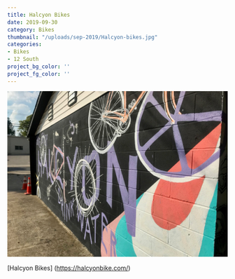 ```yaml
---
title: Halcyon Bikes 
date: 2019-09-30
category: Bikes
thumbnail: "/uploads/sep-2019/Halcyon-bikes.jpg"
categories:
- Bikes
- 12 South
project_bg_color: ''
project_fg_color: ''
---
```


![Halcyon Bikes](/uploads/sep-2019/Halcyon-bikes.jpg)

[Halcyon Bikes] (https://halcyonbike.com/)

